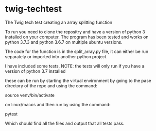 # twig-techtest
The Twig tech test creating an array splitting function

To run you need to clone the repositry and have a version of python 3 installed on your computer. The program has been tested and works on python 3.7.3 and python 3.6.7 on multiple ubuntu versions.


The code for the function is in the split_array.py file, it can either be run separately or imported into another python project

I have included some tests, NOTE: the tests will only run if you have a version of python 3.7 installed

these can be run by starting the virtual environment by going to the pase directory of the repo and using the command:

source venv/bin/activate 

on linux/macos and then run by using the command:

pytest 

Which should find all the files and output that all tests pass. 


